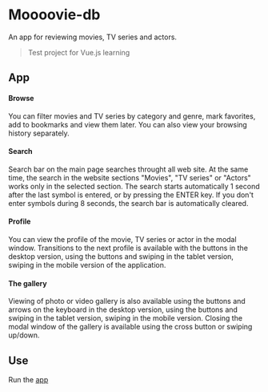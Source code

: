 # Moooovie-db

An app for reviewing movies, TV series and actors.
> Test project for Vue.js learning




## App
#### Browse
You can filter movies and TV series by category and genre, mark favorites, add to bookmarks and view them later. You can also view your browsing history separately.

#### Search 
Search bar on the main page searches throught all web site. At the same time, the search in the website sections "Movies", 
"TV series" or "Actors" works only in the selected section. The search starts automatically 1 second after 
the last symbol is entered, or by pressing the ENTER key. If you don't enter symbols during 8 seconds, the search bar is automatically cleared.

#### Profile
You can view the profile of the movie, TV series or actor in the modal window. Transitions to the next profile is 
available with the buttons in the desktop version, using the buttons and swiping in the tablet version, swiping 
in the mobile version of the application.

#### The gallery 
Viewing of photo or video gallery is also available using the buttons and arrows on the keyboard in the desktop version, using the buttons and swiping in the tablet version, swiping in the mobile version. Closing the modal window of the gallery is available using the cross button or swiping up/down.

## Use
Run the [app](https://bestkolobok.github.io/new_moooovie-db/#/)

